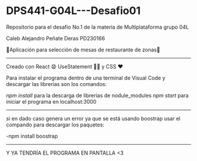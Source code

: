 # DPS441-G04L---Desafio01
Repositorio para el desafio No.1 de la materia de Multiplataforma grupo 04L

Caleb Alejandro Peñate Deras PD230166

🫡Aplicación para selección de mesas de restaurante de zonas🫡

******************************************************************
Creado con React 😧 UseStatement 🧍‍♂️ y CSS ❤️

Para instalar el programa dentro de una terminal de Visual Code y descargar las librerias son los comandos:

*npm install* para la descarga de librerias de nodule_modules
*npm start* para iniciar el programa en localhost:3000

******************************************************************

si en dado caso genera un error ya que se está usando boostrap usar el compando para descargar los paquetes:

-npm install boostrap

******************************************************************

Y YA TENDRÍA EL PROGRAMA EN PANTALLA <3
